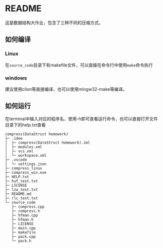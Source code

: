 # README
这是数据结构大作业，包含了三种不同的压缩方式。

## 如何编译
### Linux
在```source_code```目录下有makefile文件，可以直接在命令行中使用```make```命令执行
### windows
建议使用clion等直接编译，也可以使用mingw32-make等编译。

## 如何运行
在terminal中输入对应的程序名，使用-h即可查看运行命令，也可以直接打开文件目录下的help.txt查看
```
compress(DataStruct homework)
├─ .idea
│  ├─ compress(DataStruct homework).iml
│  ├─ modules.xml
│  ├─ vcs.xml
│  └─ workspace.xml
├─ .vscode
│  └─ settings.json
├─ compress_linux
├─ compress_win.exe
├─ HELP.txt
├─ huf_test.txt
├─ LICENSE
├─ lzw_test.txt
├─ README.md
├─ rlc_test.txt
└─ source_code
   ├─ compress.cpp
   ├─ compress.h
   ├─ hfman.cpp
   ├─ hfman.h
   ├─ LICENSE
   ├─ main.cpp
   ├─ makefile
   ├─ pack.cpp
   └─ pack.h

```